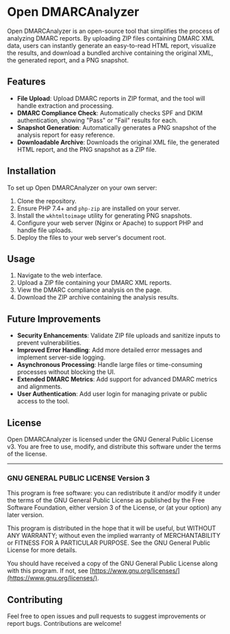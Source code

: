 # Open DMARCAnalyzer

Open DMARCAnalyzer is an open-source tool that simplifies the process of analyzing DMARC reports. By uploading ZIP files containing DMARC XML data, users can instantly generate an easy-to-read HTML report, visualize the results, and download a bundled archive containing the original XML, the generated report, and a PNG snapshot.

## Features

- **File Upload**: Upload DMARC reports in ZIP format, and the tool will handle extraction and processing.
- **DMARC Compliance Check**: Automatically checks SPF and DKIM authentication, showing "Pass" or "Fail" results for each.
- **Snapshot Generation**: Automatically generates a PNG snapshot of the analysis report for easy reference.
- **Downloadable Archive**: Downloads the original XML file, the generated HTML report, and the PNG snapshot as a ZIP file.

## Installation

To set up Open DMARCAnalyzer on your own server:

1. Clone the repository.
2. Ensure PHP 7.4+ and `php-zip` are installed on your server.
3. Install the `wkhtmltoimage` utility for generating PNG snapshots.
4. Configure your web server (Nginx or Apache) to support PHP and handle file uploads.
5. Deploy the files to your web server's document root.

## Usage

1. Navigate to the web interface.
2. Upload a ZIP file containing your DMARC XML reports.
3. View the DMARC compliance analysis on the page.
4. Download the ZIP archive containing the analysis results.

## Future Improvements

- **Security Enhancements**: Validate ZIP file uploads and sanitize inputs to prevent vulnerabilities.
- **Improved Error Handling**: Add more detailed error messages and implement server-side logging.
- **Asynchronous Processing**: Handle large files or time-consuming processes without blocking the UI.
- **Extended DMARC Metrics**: Add support for advanced DMARC metrics and alignments.
- **User Authentication**: Add user login for managing private or public access to the tool.

## License

Open DMARCAnalyzer is licensed under the GNU General Public License v3. You are free to use, modify, and distribute this software under the terms of the license.

---

### GNU GENERAL PUBLIC LICENSE Version 3

This program is free software: you can redistribute it and/or modify it under the terms of the GNU General Public License as published by the Free Software Foundation, either version 3 of the License, or (at your option) any later version.

This program is distributed in the hope that it will be useful, but WITHOUT ANY WARRANTY; without even the implied warranty of MERCHANTABILITY or FITNESS FOR A PARTICULAR PURPOSE. See the GNU General Public License for more details.

You should have received a copy of the GNU General Public License along with this program. If not, see [https://www.gnu.org/licenses/](https://www.gnu.org/licenses/).

## Contributing

Feel free to open issues and pull requests to suggest improvements or report bugs. Contributions are welcome!
